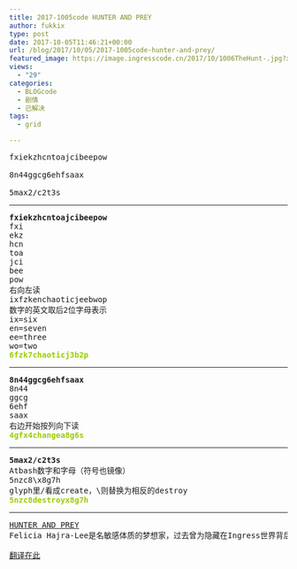 ```yaml
---
title: 2017-1005code HUNTER AND PREY
author: fukkix
type: post
date: 2017-10-05T11:46:21+00:00
url: /blog/2017/10/05/2017-1005code-hunter-and-prey/
featured_image: https://image.ingresscode.cn/2017/10/1006TheHunt-.jpg?x-oss-process=image/resize,m_fill,w_700,h_220
views:
  - "29"
categories:
  - BLOGcode
  - 剧情
  - 已解决
tags:
  - grid

---
```

<pre>fxiekzhcntoajcibeepow

8n44ggcg6ehfsaax

5max2/c2t3s
<!--more--></pre>

* * *

<pre><strong>fxiekzhcntoajcibeepow</strong>
fxi
ekz
hcn
toa
jci
bee
pow
右向左读
ixfzkenchaoticjeebwop
数字的英文取后2位字母表示
ix=six
en=seven
ee=three
wo=two
<span style="color: #99cc00;"><strong>6fzk7chaoticj3b2p</strong></span></pre>

* * *

<pre><strong>8n44ggcg6ehfsaax
</strong>8n44
ggcg
6ehf
saax
右边开始按列向下读<strong>
<span style="color: #99cc00;">4gfx4changea8g6s</span></strong></pre>

* * *

<pre><strong>5max2/c2t3s
</strong>Atbash数字和字母（符号也镜像）
5nzc8\x8g7h
glyph里/看成create，\则替换为相反的destroy
<span style="color: #99cc00;"><strong>5nzc8destroyx8g7h</strong></span></pre>

* * *

<pre><a href="http://investigate.ingress.com/2017/10/05/hunter-and-prey/">HUNTER AND PREY</a>
Felicia Hajra-Lee是名敏感体质的梦想家，过去曾为隐藏在Ingress世界背后发生的事情写过详细而有洞察力的描述——再次出现了。她最近的想象作品：猎物。猎人。华盛顿谋杀。

<a href="http://fukkix.ingresschina.com/2017/10/11/the-hunt/">翻译在此</a></pre>